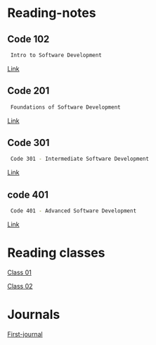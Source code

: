 # Reading-notes





##  Code 102 
```bash
 Intro to Software Development
```

[Link](https://github.com/h4mz411y/reading-notes)

## Code 201 
```bash
 Foundations of Software Development
```

[Link](https://github.com/h4mz411y/reading-notes)
## Code 301

```bash
 Code 301 - Intermediate Software Development 
```

[Link](https://github.com/h4mz411y/reading-notes)

## code 401
```bash
 Code 401 - Advanced Software Development
```

[Link](https://github.com/h4mz411y/reading-notes)


# Reading classes 



[Class 01]()

[Class 02](https://h4mz411y.github.io/reading-notes/Reading-classes/Class01/README.md)


# Journals 
[First-journal](https://github.com/h4mz411y/reading-notes/blob/main/Journal/FirstJournal.md)

